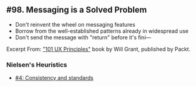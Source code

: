 ## #98. Messaging is a Solved Problem
-  Don't reinvent the wheel on messaging features
-  Borrow from the well-established patterns already in widespread use
-  Don't send the message with "return" before it's fini—

Excerpt From: ["101 UX Principles"](https://www.packtpub.com/web-development/101-ux-principles) book by Will Grant, published by Packt.

### Nielsen's Heuristics
- [#4: Consistency and standards](https://github.com/fullcircle23/fullcircle23.github.io/blob/master/2020/ui-ux/ui-ux-principles-and-best-practices.md#4-consistency-and-standards)
